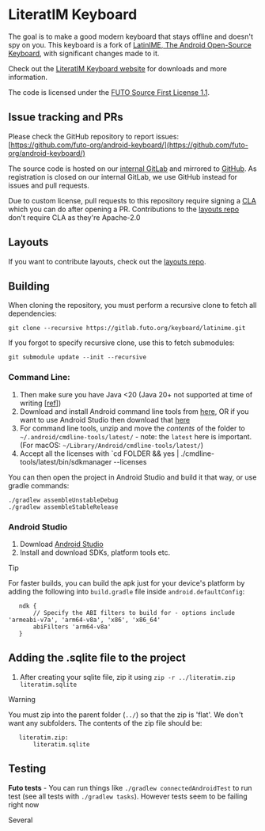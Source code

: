 # LiteratIM Keyboard

The goal is to make a good modern keyboard that stays offline and doesn't spy on you. This keyboard is a fork of [LatinIME, The Android Open-Source Keyboard](https://android.googlesource.com/platform/packages/inputmethods/LatinIME), with significant changes made to it.

Check out the [LiteratIM Keyboard website](https://keyboard.futo.org/) for downloads and more information.

The code is licensed under the [FUTO Source First License 1.1](LICENSE.md).

## Issue tracking and PRs

Please check the GitHub repository to report issues: [https://github.com/futo-org/android-keyboard/](https://github.com/futo-org/android-keyboard/)

The source code is hosted on our [internal GitLab](https://gitlab.futo.org/keyboard/latinime) and mirrored to [GitHub](https://github.com/futo-org/android-keyboard/). As registration is closed on our internal GitLab, we use GitHub instead for issues and pull requests.

Due to custom license, pull requests to this repository require signing a [CLA](https://cla.futo.org/) which you can do after opening a PR. Contributions to the [layouts repo](https://github.com/futo-org/futo-keyboard-layouts) don't require CLA as they're Apache-2.0

## Layouts

If you want to contribute layouts, check out the [layouts repo](https://github.com/futo-org/futo-keyboard-layouts).

## Building

When cloning the repository, you must perform a recursive clone to fetch all dependencies:
```
git clone --recursive https://gitlab.futo.org/keyboard/latinime.git
```

If you forgot to specify recursive clone, use this to fetch submodules:
```
git submodule update --init --recursive
```

### Command Line:
1. Then make sure you have Java <20  (Java 20+ not supported at time of writing [[ref](https://docs.gradle.org/8.2/userguide/compatibility.html)])
2. Download and install Android command line tools from [here](https://developer.android.com/studio#command-line-tools-only), OR if you want to use Android Studio then download that [here](https://developer.android.com/studio)
3. For command line tools, unzip and move the *contents* of the folder to `~/.android/cmdline-tools/latest/` - note: the `latest` here is important. (For macOS: `~/Library/Android/cmdline-tools/latest/`)
4. Accept all the licenses with `cd FOLDER && yes | ./cmdline-tools/latest/bin/sdkmanager --licenses

You can then open the project in Android Studio and build it that way, or use gradle commands:
```
./gradlew assembleUnstableDebug
./gradlew assembleStableRelease
```

### Android Studio
1. Download [Android Studio](https://developer.android.com/studio)
2. Install and download SDKs, platform tools etc.

> [!TIP]
> For faster builds, you can build the apk just for your device's platform by adding the following into `build.gradle` file inside `android.defaultConfig`:
> ```
>    ndk {
>        // Specify the ABI filters to build for - options include 'armeabi-v7a', 'arm64-v8a', 'x86', 'x86_64'
>        abiFilters 'arm64-v8a'
>    }
> ```


## Adding the .sqlite file to the project

1. After creating your sqlite file, zip it using `zip -r ../literatim.zip literatim.sqlite`

> [!WARNING]
> You must zip into the parent folder (`../`) so that the zip is 'flat'. We don't want any subfolders. The contents of the zip file should be:
> ```
>    literatim.zip:
>        literatim.sqlite
> ```

## Testing

**Futo tests** - You can run things like `./gradlew connectedAndroidTest` to run test (see all tests with `./gradlew tasks`). However tests seem to be failing right now


Several 